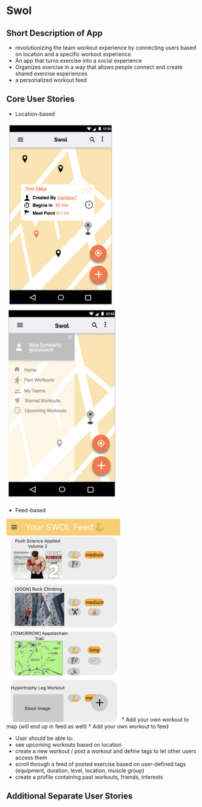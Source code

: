 # Swol

## Short Description of App

* revolutionizing the team workout experience by connecting users based on location and a specific workout experience
* An app that turns exercise into a social experience
* Organizes exercise in a way that allows people connect and create shared exercise experiences
* a personalized workout feed

## Core User Stories

* Location-based

<img src=map-popup.png width="300"> <img src=Map-sidemenu.png width="300">
* Feed-based
<img src=feed_1.png width="300">
* Add your own workout to map (will end up in feed as well)
* Add your own workout to feed

  * User should be able to:
  * see upcoming workouts based on location
  * create a new workout / post a workout and define tags to let other users access them
  * scroll through a feed of posted exercise based on user-defined tags (equipment, duration, level, location, muscle group)
  * create a profile containing past workouts, friends, interests

## Additional Separate User Stories
